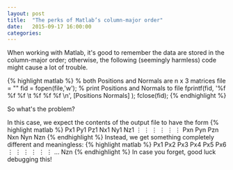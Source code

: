 ```yaml
---
layout: post
title:  "The perks of Matlab’s column-major order"
date:   2015-09-17 16:00:00
categories:
---
```

When working with Matlab, it's good to remember the data are stored in the column-major order; otherwise, the following (seemingly harmless) code might cause a lot of trouble.

{% highlight matlab %}
% both Positions and Normals are n x 3 matrices
file = ""
fid = fopen(file,'w');
% print Positions and Normals to file
fprintf(fid, '%f %f %f \t %f %f %f \n', [Positions Normals] );
fclose(fid);
{% endhighlight %}

So what's the problem?

In this case, we expect the contents of the output file to have the form
{% highlight matlab %}
Px1 Py1 Pz1   Nx1 Ny1 Nz1
 ⋮  ⋮  ⋮     ⋮  ⋮  ⋮
Pxn Pyn Pzn   Nxn Nyn Nzn
{% endhighlight %}
Instead, we get something completely different and meaningless:
{% highlight matlab %}
Px1 Px2 Px3   Px4 Px5 Px6
 ⋮  ⋮  ⋮    ⋮   ⋮  ⋮
            …         Nzn
{% endhighlight %}
In case you forget, good luck debugging this!
